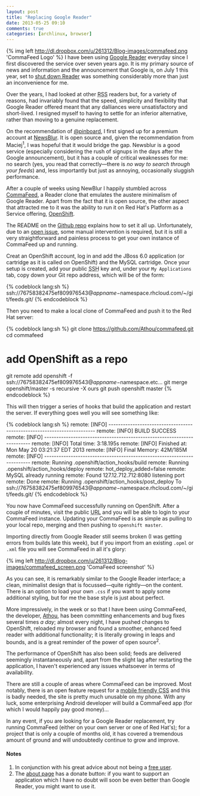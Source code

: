```yaml
---
layout: post
title: "Replacing Google Reader"
date: 2013-05-25 09:10
comments: true
categories: [archlinux, browser] 
---
```

{% img left http://dl.dropbox.com/u/261312/Blog-images/commafeed.png 'CommaFeed Logo' %}
I have been using [Google Reader](https://en.wikipedia.org/wiki/Google_reader 'Wikipedi page')
everyday since I first discovered the service over seven years ago. It is my
primary source of news and information and the announcement that Google is, on July 1 this year,
set to [shut down Reader](http://googlereader.blogspot.ca/2013/03/powering-down-google-reader.html 'Official announcemet on Google Blog')
was something considerably more than just an inconvenience for me.

Over the years, I had looked at other <acronym title="Rich Site Summary">RSS</acronym> 
readers but, for a variety of reasons, had invariably found that the speed,
simplicity and flexibility that Google Reader offered meant that any dalliances
were unsatisfactory and short-lived. I resigned myself to having to settle for 
an inferior alternative, rather than moving to a genuine replacement.

On the recommendation of [@pinboard](https://pinboard.in/ 'Not so-social bookmarking'), 
I first signed up for a premium account at 
[NewsBlur](https://www.newsblur.com/ 'NewsBlur website'). It is open source and,
given the recommendation from Maciej<sup>1</sup>, I was hopeful that it would
bridge the gap. Newsblur is a good service (especially considering the rush of
signups in the days after the Google announcement), but it has a couple of
critical weaknesses for me: no search (yes, you read that correctly—there is *no
way to search through your feeds*) and, less importantly but just as annoying,
occasionally sluggish performance.

After a couple of weeks using NewBlur I happily stumbled across
[CommaFeed](https://www.commafeed.com/ 'CommaFeed homepage'), a
Reader clone that emulates the austere minimalism of Google Reader. Apart from
the fact that it is open source, the other aspect that attracted me to it 
was the ability to run it on Red Hat's Platform as a Service offering, 
[OpenShift](http://www.openshift.com/ 'Red Hat PaaS'). 

The README on the [Github repo](https://github.com/Athou/commafeed 'CommaFeed repo') 
explains how to set it all up. Unfortunately, due to an 
[open issue](https://github.com/Athou/commafeed/issues/91 'OpenShift fails silently'), 
some manual intervention is required, but it is still a very
straightforward and painless process to get your own instance of CommaFeed up
and running.

Creat an OpenShift account, log in and add the JBoss 6.0 application (or
cartridge as it is called on OpenShift) and the MySQL cartridge. Once your setup
is created, add your public <acronym title="Secure Shell">SSH</acronym> key and,
under your `My Applications` tab, copy down your Git repo address, which will be
of the form:

{% codeblock lang:sh %}
ssh://76758382475ef809976543@$appname-$namespace.rhcloud.com/~/git/feeds.git/
{% endcodeblock %}

Then you need to make a local clone of CommaFeed and push it to the Red Hat
server:

{% codeblock lang:sh %}
git clone https://github.com/Athou/commafeed.git
cd commafeed
# add OpenShift as a repo
git remote add openshift -f ssh://76758382475ef809976543@$appname-$namespace.etc…
git merge openshift/master -s recursive -X ours
git push openshift master
{% endcodeblock %}

This will then trigger a series of hooks that build the application and restart
the server. If everything goes well you will see something like:

{% codeblock lang:sh %}
remote: [INFO] ------------------------------------------------------------------------
remote: [INFO] BUILD SUCCESS
remote: [INFO] ------------------------------------------------------------------------
remote: [INFO] Total time: 3:18.195s
remote: [INFO] Finished at: Mon May 20 03:21:37 EDT 2013
remote: [INFO] Final Memory: 42M/185M
remote: [INFO] ------------------------------------------------------------------------
remote: Running .openshift/action_hooks/build
remote: Running .openshift/action_hooks/deploy
remote: hot_deploy_added=false
remote: MySQL already running
remote: Found 127.12.712.712:8080 listening port
remote: Done
remote: Running .openshift/action_hooks/post_deploy
To ssh://76758382475ef809976543@$appname-$namespace.rhcloud.com/~/git/feeds.git/
{% endcodeblock %}

You now have CommaFeed successfully running on OpenShift. After a couple of
minutes, visit the public <acronym title="Unique Resource Locator">URL</acronym>
and you will be able to login to your CommaFeed instance. Updating your 
CommaFeed is as simple as pulling to your local repo, merging and
then pushing to `openshift master`.

Importing directly from Google Reader still seems broken (I was  getting
errors from builds late this week), but if you import from an existing `.opml`
or `.xml` file you will see CommaFeed in all it's glory:

{% img left http://dl.dropbox.com/u/261312/Blog-images/commafeed_screen.png 'ComaFeed screenshot' %}

As you can see, it is remarkably similar to the Google Reader interface; a
clean, minimalist design that is focussed—quite rightly—on the content. There
is an option to load your own `.css` if you want to apply some additional
styling, but for me the base style is just about perfect.

More impressively, in the week or so that I have been using CommaFeed, the
developer, 
[Athou](https://github.com/Athou 'Athou on Github'), has been committing
enhancements and bug fixes several times *a day*; almost every night, 
I have pushed changes to OpenShift, reloaded my browser and found a 
smoother, enhanced feed reader with additional functionality; it is
literally growing in leaps and bounds, and is a great reminder of the power 
of open source<sup>2</sup>.

The performance of OpenShift has also been solid; feeds are delivered
seemingly instantaneously and, apart from the slight lag after restarting
the application, I haven't experienced any issues whatsoever in terms
of availability.

There are still a couple of areas where CommaFeed can be improved. Most
notably, there is an open feature request for a 
[mobile friendly CSS](https://github.com/Athou/commafeed/issues/54 'Github Issue')
and this is badly needed, the site is pretty much unusable on my phone. With
any luck, some enterprising Android developer will build a CommaFeed app (for
which I would happily pay good money)…

In any event, if you are looking for a Google Reader replacement, try
running CommaFeed (either on your own server or one of Red Hat's); for
a project that is only a couple of months old, it has covered a 
tremendous amount of ground and will undoubtedly continue to grow
and improve. 

#### Notes
1. In conjunction with his great advice about not being a 
[free user](http://blog.pinboard.in/2011/12/don_t_be_a_free_user/ 'Pinboard blog').
2. The [about page](http://feeds-jwr.rhcloud.com/#/feeds/help 'About and Help page')
has a donate button: if you want to support an application which I have no doubt
will soon be even better than Google Reader, you might want to use it.

